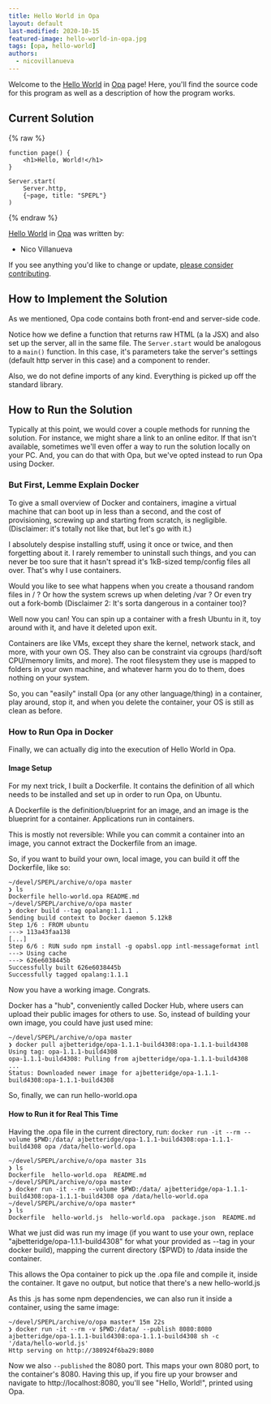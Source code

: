 ```yaml
---
title: Hello World in Opa
layout: default
last-modified: 2020-10-15
featured-image: hello-world-in-opa.jpg
tags: [opa, hello-world]
authors:
  - nicovillanueva
---
```


Welcome to the [Hello World](https://sampleprograms.io/projects/hello-world) in [Opa](https://sampleprograms.io/languages/opa) page! Here, you'll find the source code for this program as well as a description of how the program works.

## Current Solution

{% raw %}

```opa
function page() {
    <h1>Hello, World!</h1>
}

Server.start(
    Server.http,
    {~page, title: "SPEPL"}
)
```

{% endraw %}

[Hello World](https://sampleprograms.io/projects/hello-world) in [Opa](https://sampleprograms.io/languages/opa) was written by:

- Nico Villanueva

If you see anything you'd like to change or update, [please consider contributing](https://github.com/TheRenegadeCoder/sample-programs).

## How to Implement the Solution

As we mentioned, Opa code contains both front-end and server-side code.

Notice how we define a function that returns raw HTML (a la JSX) and also set
up the server, all in the same file. The `Server.start` would be analogous to a
`main()` function. In this case, it's parameters take the server's settings
(default http server in this case) and a component to render.

Also, we do not define imports of any kind. Everything is picked up off the
standard library.


## How to Run the Solution

Typically at this point, we would cover a couple methods for running the solution.
For instance, we might share a link to an online editor. If that isn't available,
sometimes we'll even offer a way to run the solution locally on your PC. And,
you can do that with Opa, but we've opted instead to run Opa using Docker.

### But First, Lemme Explain Docker

To give a small overview of Docker and containers, imagine a virtual machine that
can boot up in less than a second, and the cost of provisioning, screwing up and
starting from scratch, is negligible. (Disclaimer: it's totally not like that,
but let's go with it.)

I absolutely despise installing stuff, using it once or twice, and then forgetting
about it. I rarely remember to uninstall such things, and you can never be too
sure that it hasn't spread it's 1kB-sized temp/config files all over. That's why
I use containers.

Would you like to see what happens when you create a thousand random files
in / ? Or how the system screws up when deleting /var ? Or even try out a
fork-bomb (Disclaimer 2: It's sorta dangerous in a container too)?

Well now you can! You can spin up a container with a fresh Ubuntu in it, toy
around with it, and have it deleted upon exit.

Containers are like VMs, except they share the kernel, network stack, and more,
with your own OS. They also can be constraint via cgroups (hard/soft CPU/memory
limits, and more). The root filesystem they use is mapped to folders in your
own machine, and whatever harm you do to them, does nothing on your system.

So, you can "easily" install Opa (or any other language/thing) in a container,
play around, stop it, and when you delete the container, your OS is still as
clean as before.

### How to Run Opa in Docker

Finally, we can actually dig into the execution of Hello World in Opa.

#### Image Setup

For my next trick, I built a Dockerfile. It contains the definition of all
which needs to be installed and set up in order to run Opa, on Ubuntu.

A Dockerfile is the definition/blueprint for an image, and an image is the
blueprint for a container. Applications run in containers.

This is mostly not reversible: While you can commit a container into an image,
you cannot extract the Dockerfile from an image.

So, if you want to build your own, local image, you can build it off the
Dockerfile, like so:

```console
~/devel/SPEPL/archive/o/opa master
❯ ls
Dockerfile hello-world.opa README.md
~/devel/SPEPL/archive/o/opa master
❯ docker build --tag opalang:1.1.1 .
Sending build context to Docker daemon 5.12kB
Step 1/6 : FROM ubuntu
---> 113a43faa138
[...]
Step 6/6 : RUN sudo npm install -g opabsl.opp intl-messageformat intl
---> Using cache
---> 626e6038445b
Successfully built 626e6038445b
Successfully tagged opalang:1.1.1
```

Now you have a working image. Congrats.

Docker has a "hub", conveniently called Docker Hub, where users can upload
their public images for others to use. So, instead of building your own image,
you could have just used mine:

```console
~/devel/SPEPL/archive/o/opa master
❯ docker pull ajbetteridge/opa-1.1.1-build4308:opa-1.1.1-build4308
Using tag: opa-1.1.1-build4308
opa-1.1.1-build4308: Pulling from ajbetteridge/opa-1.1.1-build4308
...
Status: Downloaded newer image for ajbetteridge/opa-1.1.1-build4308:opa-1.1.1-build4308
```

So, finally, we can run hello-world.opa

#### How to Run it for Real This Time

Having the .opa file in the current directory, run: `docker run -it --rm --volume $PWD:/data/ ajbetteridge/opa-1.1.1-build4308:opa-1.1.1-build4308 opa /data/hello-world.opa`

```console
~/devel/SPEPL/archive/o/opa master 31s
❯ ls
Dockerfile  hello-world.opa  README.md
~/devel/SPEPL/archive/o/opa master
❯ docker run -it --rm --volume $PWD:/data/ ajbetteridge/opa-1.1.1-build4308:opa-1.1.1-build4308 opa /data/hello-world.opa
~/devel/SPEPL/archive/o/opa master*
❯ ls
Dockerfile  hello-world.js  hello-world.opa  package.json  README.md
```

What we just did was run my image (if you want to use your own, replace
"ajbetteridge/opa-1.1.1-build4308" for what your provided as --tag in your docker build),
mapping the current directory ($PWD) to /data inside the container.

This allows the Opa container to pick up the .opa file and compile it, inside
the container. It gave no output, but notice that there's a new hello-world.js

As this .js has some npm dependencies, we can also run it inside a container,
using the same image:

```console
~/devel/SPEPL/archive/o/opa master* 15m 22s
❯ docker run -it --rm -v $PWD:/data/ --publish 8080:8080 ajbetteridge/opa-1.1.1-build4308:opa-1.1.1-build4308 sh -c '/data/hello-world.js'
Http serving on http://380924f6ba29:8080
```

Now we also `--published` the 8080 port. This maps your own 8080 port, to the
container's 8080. Having this up, if you fire up your browser and navigate
to http://localhost:8080, you'll see "Hello, World!", printed using Opa.
